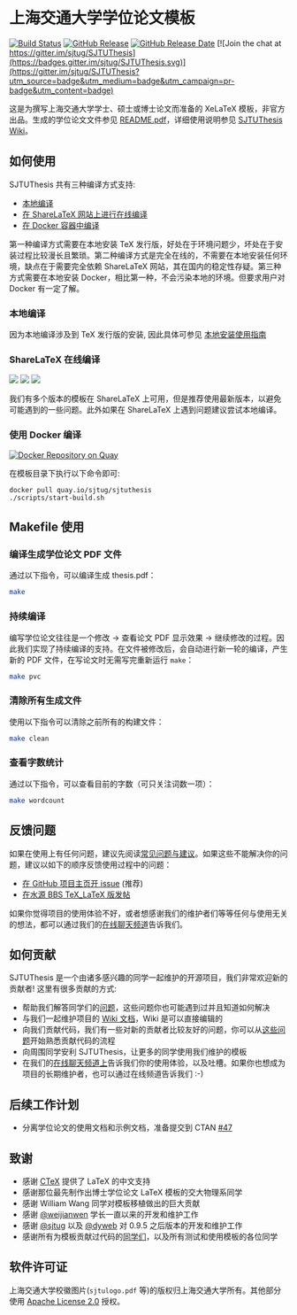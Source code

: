 # 上海交通大学学位论文模板

[![Build Status](https://travis-ci.org/sjtug/SJTUThesis.svg?branch=master)](https://travis-ci.org/sjtug/SJTUThesis)
[![GitHub Release](https://img.shields.io/github/release/sjtug/SJTUThesis.svg)](https://github.com/sjtug/SJTUThesis/releases)
[![GitHub Release Date](https://img.shields.io/github/release-date/sjtug/SJTUThesis.svg)](https://github.com/sjtug/SJTUThesis/releases)
[![Join the chat at https://gitter.im/sjtug/SJTUThesis](https://badges.gitter.im/sjtug/SJTUThesis.svg)](https://gitter.im/sjtug/SJTUThesis?utm_source=badge&utm_medium=badge&utm_campaign=pr-badge&utm_content=badge)

这是为撰写上海交通大学学士、硕士或博士论文而准备的 XeLaTeX 模板，非官方出品。生成的学位论文文件参见 [README.pdf][README]，详细使用说明参见 [SJTUThesis Wiki](https://github.com/sjtug/SJTUThesis/wiki)。

## 如何使用

SJTUThesis 共有三种编译方式支持:

* [本地编译](#本地编译)
* [在 ShareLaTeX 网站上进行在线编译](#sharelatex-在线编译)
* [在 Docker 容器中编译](#使用-docker-编译)

第一种编译方式需要在本地安装 TeX 发行版，好处在于环境问题少，坏处在于安装过程比较漫长且繁琐。第二种编译方式是完全在线的，不需要在本地安装任何环境，缺点在于需要完全依赖 ShareLaTeX 网站，其在国内的稳定性存疑。第三种方式需要在本地安装 Docker，相比第一种，不会污染本地的环境。但要求用户对 Docker 有一定了解。

### 本地编译

因为本地编译涉及到 TeX 发行版的安装, 因此具体可参见 [本地安装使用指南](https://github.com/sjtug/SJTUThesis/wiki/%E6%9C%AC%E5%9C%B0%E5%AE%89%E8%A3%85%E4%BD%BF%E7%94%A8%E8%AF%B4%E6%98%8E)

### ShareLaTeX 在线编译

[![](https://img.shields.io/badge/ShareLaTeX-v0.10-green.svg)](https://www.sharelatex.com/templates/5a54637e8cd4f9d91b6b6416)
[![](https://img.shields.io/badge/ShareLaTeX-v0.9.5-yellow.svg)](https://www.sharelatex.com/templates/588163ec93a02abc513710fd)
[![](https://img.shields.io/badge/ShareLaTeX-v0.8-yellow.svg)](https://www.sharelatex.com/templates/566ea0fb08f4ac510fbc6b9e)

我们有多个版本的模板在 ShareLaTeX 上可用，但是推荐使用最新版本，以避免可能遇到的一些问题。此外如果在 ShareLaTeX 上遇到问题建议尝试本地编译。

### 使用 Docker 编译

[![Docker Repository on Quay](https://quay.io/repository/sjtug/sjtuthesis/status "Docker Repository on Quay")](https://quay.io/repository/sjtug/sjtuthesis)

在模板目录下执行以下命令即可:

```shell
docker pull quay.io/sjtug/sjtuthesis
./scripts/start-build.sh
```

## Makefile 使用

### 编译生成学位论文 PDF 文件

通过以下指令，可以编译生成 thesis.pdf：

```bash
make
```

### 持续编译

编写学位论文往往是一个修改 -> 查看论文 PDF 显示效果 -> 继续修改的过程。因此我们实现了持续编译的支持。在文件被修改后，会自动进行新一轮的编译，产生新的 PDF 文件，在写论文时无需写完重新运行 `make`：

```bash
make pvc
```

### 清除所有生成文件

使用以下指令可以清除之前所有的构建文件：

```bash
make clean
```

### 查看字数统计

通过以下指令，可以查看目前的字数（可只关注词数一项）：

```bash
make wordcount
```

## 反馈问题

如果在使用上有任何问题，建议先阅读[常见问题与建议](https://github.com/sjtug/SJTUThesis/wiki/%E5%B8%B8%E8%A7%81%E9%97%AE%E9%A2%98%E4%B8%8E%E5%BB%BA%E8%AE%AE)。如果这些不能解决你的问题，建议以如下的顺序反馈使用过程中的问题：

* [在 GitHub 项目主页开 issue](https://github.com/sjtug/SJTUThesis/issues) (推荐)
* [在水源 BBS TeX_LaTeX 版发帖](https://bbs.sjtu.edu.cn/bbsdoc?board=TeX_LaTeX)

如果你觉得项目的使用体验不好，或者想感谢我们的维护者们等等任何与使用无关的想法，都可以通过我们的[在线聊天频道](https://gitter.im/sjtug/SJTUThesis)告诉我们。

## 如何贡献

SJTUThesis 是一个由诸多感兴趣的同学一起维护的开源项目，我们非常欢迎新的贡献者! 这里有很多贡献的方式:

* 帮助我们解答同学们的[问题](https://github.com/sjtug/SJTUThesis/issues?utf8=%E2%9C%93&q=is%3Aissue+is%3Aopen+label%3Atype%2Fquestion+)，这些问题你也可能遇到过并且知道如何解决
* 与我们一起维护项目的 [Wiki 文档](https://github.com/sjtug/SJTUThesis/wiki)，Wiki 是可以直接编辑的
* 向我们贡献代码，我们有一些对新的贡献者比较友好的问题，你可以从[这些问题](https://github.com/sjtug/SJTUThesis/issues?q=is%3Aissue+is%3Aopen+label%3Agood-first-issue)开始熟悉贡献代码的流程
* 向周围同学安利 SJTUThesis，让更多的同学使用我们维护的模板
* 在我们的[在线聊天频道上](https://gitter.im/sjtug/SJTUThesis)告诉我们你的使用体验，以及吐槽。如果你也想成为项目的长期维护者，也可以通过在线频道告诉我们 :-)

## 后续工作计划

* 分离学位论文的使用文档和示例文档，准备提交到 CTAN [#47](https://github.com/sjtug/SJTUThesis/issues/47)

## 致谢

* 感谢 [CTeX](http://www.ctex.org/HomePage) 提供了 LaTeX 的中文支持
* 感谢那位最先制作出博士学位论文 LaTeX 模板的交大物理系同学
* 感谢 William Wang 同学对模板移植做出的巨大贡献
* 感谢 [@weijianwen](https://github.com/weijianwen) 学长一直以来的开发和维护工作
* 感谢 [@sjtug](https://github.com/sjtug) 以及 [@dyweb](https://github.com/dyweb) 对 0.9.5 之后版本的开发和维护工作
* 感谢所有为模板贡献过代码的[同学们](https://github.com/sjtug/SJTUThesis/graphs/contributors)，以及所有测试和使用模板的各位同学

## 软件许可证

上海交通大学校徽图片(`sjtulogo.pdf` 等)的版权归上海交通大学所有。其他部分使用 [Apache License 2.0](LICENSE) 授权。

[README]: http://sjtug.org/SJTUThesis/README.pdf
[0.9.5]: https://github.com/sjtug/SJTUThesis/releases/tag/0.9.5
